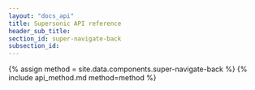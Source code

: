 ```yaml
---
layout: "docs_api"
title: Supersonic API reference
header_sub_title: 
section_id: super-navigate-back
subsection_id: 
---
```


{% assign method = site.data.components.super-navigate-back %}
{% include api_method.md method=method %}
